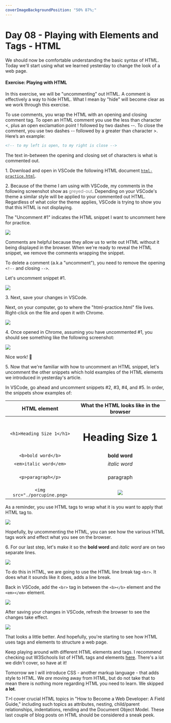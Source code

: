 ```yaml
---
coverImageBackgroundPosition: "50% 87%;"
---
```


# Day 08 - Playing with Elements and Tags - HTML

We should now be comfortable understanding the basic syntax of HTML. Today we'll start using what we learned yesterday to change the look of a web page.

#### Exercise: Playing with HTML

In this exercise, we will be "uncommenting" out HTML.  A comment is effectively a way to hide HTML.  What I mean by "hide" will become clear as we work through this exercise.

To use comments, you wrap the HTML with an opening and closing comment tag. To open an HTML comment you use the less than character <, plus an open exclamation point ! followed by two dashes --.  To close the comment, you use two dashes -- followed by a greater than character >.  Here’s an example:

```HTML
<!-- to my left is open, to my right is close -->
```

The text in-between the opening and closing set of characters is what is commented out.

1\. Download and open in VSCode the following HTML document [`html-practice.html`](public/src/html-practice.html).

2\. Because of the theme I am using with VSCode, my comments in the following screenshot show as <span style="color: grey">greyed-out</span>.  Depending on your VSCode's theme a similar style will be applied to your commented out HTML.  Regardless of what color the theme applies, VSCode is trying to show you that this HTML is not displaying.

The "Uncomment #1" indicates the HTML snippet I want to uncomment here for practice.

![](public/assets/6-first-website-html-intro.png)

Comments are helpful because they allow us to write out HTML without it being displayed in the browser.  When we're ready to reveal the HTML snippet, we remove the comments wrapping the snippet.

To delete a comment (a.k.a "uncomment"), you need to remove the opening `<!--` and closing `-->`.

Let's uncomment snippet #1.

![](public/assets/uncomment.gif)

3\. Next, save your changes in VSCode. 

Next, on your computer, go to where the "html-practice.html" file lives.  Right-click on the file and open it with Chrome.

![](public/assets/open-with.png)

4\.  Once opened in Chrome, assuming you have uncommented #1, you should see something like the following screenshot:  

![](public/assets/uncomment-1.png)

Nice work! 👏

5\. Now that we're familiar with how to uncomment an  HTML snippet, let's uncomment the other snippets which hold examples of the HTML elements we introduced in yesterday's article.

In VSCode, go ahead and uncomment snippets #2, #3, #4, and #5. In order, the snippets show examples of:

|       HTML element       |                    What the HTML looks like in the browser                    |
| :----------------------: | :-------------------------------------------: |
|       `<h1>Heading Size 1</h1>`        |       <h1>Heading Size 1</h1>        |
|      `<b>bold word</b>`      |      <b>bold word</b>      |
|   `<em>italic word</em>`    |   <em>italic word</em>    |
|   `<p>paragraph</p>`    |   <p>paragraph</p>    |
| `<img src="./porcupine.png>` | ![](src/porcupine.png) |

As a reminder, you use HTML tags to wrap what it is you want to apply that HTML tag to.  

![](public/assets/tag-element-text.gif)

Hopefully, by uncommenting the HTML, you can see how the various HTML tags work and effect what you see on the browser.

6\. For our last step, let's make it so the **bold word** and *italic word* are on two separate lines.

![](public/assets/break-up.png)

To do this in HTML, we are going to use the HTML line break tag `<br>`.  It does what it sounds like it does, adds a line break.

Back in VSCode, add the `<br>` tag in between the `<b></b>` element and the `<em></em>` element.

![](public/assets/break-up.gif)

After saving your changes in VSCode, refresh the browser to see the changes take effect.

![](public/assets/broken-up.png)

That looks a little better.  And hopefully, you're starting to see how HTML uses tags and elements to structure a web page.

Keep playing around with different HTML elements and tags.  I recommend checking out W3Schools list of HTML tags and elements [here](https://www.w3schools.com/tags/).  There's a lot we didn't cover, so have at it!

Tomorrow we I will introduce CSS - another markup language - that adds style to HTML.  We _are_ moving away from HTML, but do not take that to mean there is nothing more regarding HTML you need to learn.  We skipped **a lot**.

T>I cover crucial HTML topics in "How to Become a Web Developer: A Field Guide," including such topics as attributes, nesting, child/parent relationships, indentations, rending and the Document Object Model.  These last couple of blog posts on HTML should be considered a sneak peek.
